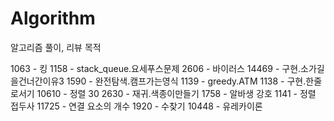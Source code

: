 # Algorithm
알고리즘 풀이, 리뷰 목적

1063    -   킹
1158    -   stack_queue.요세푸스문제
2606    -   바이러스
14469   -   구현.소가길을건너간이유3
1590    -   완전탐색.캠프가는영식
1139    -   greedy.ATM
1138    -   구현.한줄로서기
10610   -   정렬 30
2630    -   재귀.색종이만들기
1758    -   알바생 강호
1141    -   정렬 접두사
11725   -   연결 요소의 개수
1920    -   수찾기
10448   -   유레카이론